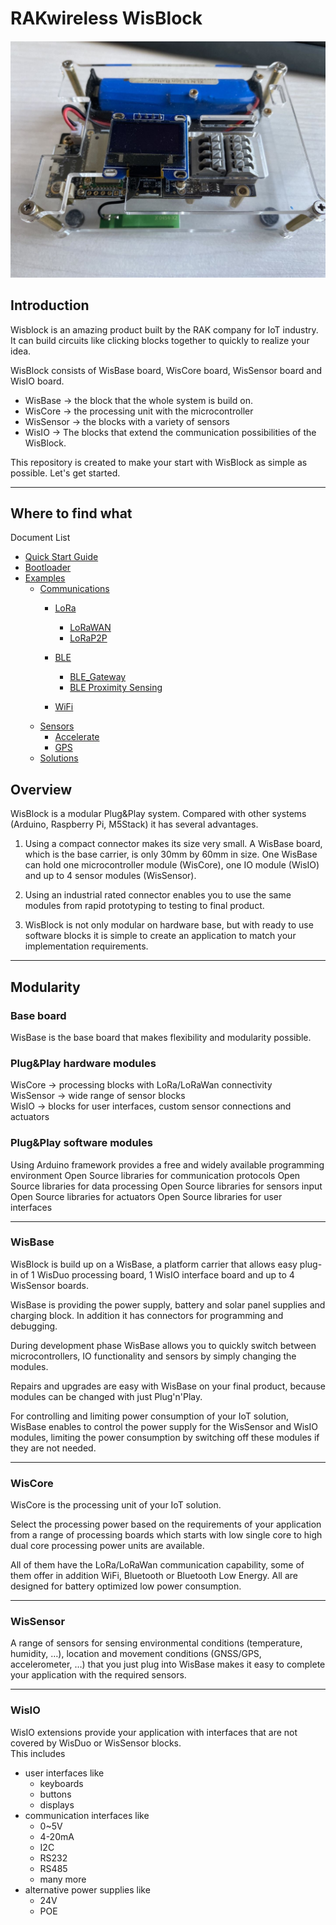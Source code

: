 # RAKwireless WisBlock
#### ![image-20200714152453848](doc/Quick_Start/assets/image-20200714152453848.png)
## Introduction
Wisblock is an amazing product built by the RAK company for IoT industry. It can build circuits like clicking blocks together to quickly to realize your idea.

WisBlock consists of WisBase board, WisCore board, WisSensor board and WisIO board.
- WisBase → the block that the whole system is build on.    
- WisCore → the processing unit with the microcontroller    
- WisSensor → the blocks with a variety of sensors    
- WisIO → The blocks that extend the communication possibilities of the WisBlock.

This repository is created to make your start with WisBlock as simple as possible.
Let's get started.

----
## Where to find what

Document List

- [Quick Start Guide]([https://bitbucket.org/Fomi-RAK/wisblock-rak4630-development/src/master/doc/Quick%20Start/](https://bitbucket.org/Fomi-RAK/wisblock-rak4630-development/src/master/doc/Quick_Start/))
- [Bootloader](https://bitbucket.org/Fomi-RAK/wisblock-rak4630-development/src/master/bootloader/)
- [Examples](https://bitbucket.org/Fomi-RAK/wisblock-rak4630-development/src/master/examples/)
    - [Communications](https://bitbucket.org/Fomi-RAK/wisblock-rak4630-development/src/master/examples/communications/)
        - [LoRa](https://bitbucket.org/Fomi-RAK/wisblock-rak4630-development/src/master/examples/communications/LoRa/)
           - [LoRaWAN](https://bitbucket.org/Fomi-RAK/wisblock-rak4630-development/src/master/examples/communications/LoRa/LoRaWAN/)
           - [LoRaP2P](https://bitbucket.org/Fomi-RAK/wisblock-rak4630-development/src/master/examples/communications/LoRa/LoRaP2P/)

        - [BLE](https://bitbucket.org/Fomi-RAK/wisblock-rak4630-development/src/master/examples/communications/BLE/)
            - [BLE_Gateway](https://bitbucket.org/Fomi-RAK/wisblock-rak4630-development/src/master/examples/communications/BLE/ble_gateway/)
            - [BLE Proximity Sensing](https://bitbucket.org/Fomi-RAK/wisblock-rak4630-development/src/master/examples/communications/BLE/ble_proximity_sensing/)
        - [WiFi](https://bitbucket.org/Fomi-RAK/wisblock-rak4630-development/src/master/examples/communications/WiFi/)
    - [Sensors](https://bitbucket.org/Fomi-RAK/wisblock-rak4630-development/src/master/examples/sensors/)
        - [Accelerate](https://bitbucket.org/Fomi-RAK/wisblock-rak4630-development/src/master/examples/sensors/accelerate_lis3dh/)
        - [GPS](https://bitbucket.org/Fomi-RAK/wisblock-rak4630-development/src/master/examples/sensors/gps_ublox7/)
    - [Solutions](https://bitbucket.org/Fomi-RAK/wisblock-rak4630-development/src/master/examples/solutions/)



## Overview
WisBlock is a modular Plug&Play system. Compared with other systems (Arduino, Raspberry Pi, M5Stack) it has several advantages.

1. Using a compact connector makes its size very small. A WisBase board, which is the base carrier, is only 30mm by 60mm in size. One WisBase can hold one microcontroller module (WisCore), one IO module (WisIO) and up to 4 sensor modules (WisSensor).

2. Using an industrial rated connector enables you to use the same modules from rapid prototyping to testing to final product.  

3. WisBlock is not only modular on hardware base, but with ready to use software blocks it is simple to create an application to match your implementation requirements.

----
## Modularity
### Base board
WisBase is the base board that makes flexibility and modularity possible.

### Plug&Play hardware modules 
WisCore → processing blocks with LoRa/LoRaWan connectivity    
WisSensor → wide range of sensor blocks    
WisIO → blocks for user interfaces, custom sensor connections and actuators   

### Plug&Play software modules
Using Arduino framework provides a free and widely available programming environment
Open Source libraries for communication protocols
Open Source libraries for data processing
Open Source libraries for sensors input
Open Source libraries for actuators
Open Source libraries for user interfaces

----
### WisBase
WisBlock is build up on a WisBase, a platform carrier that allows easy plug-in of 1 WisDuo processing board, 1 WisIO interface board and up to 4 WisSensor boards.

WisBase is providing the power supply, battery and solar panel supplies and charging block. In addition it has connectors for programming and debugging. 

During development phase WisBase allows you to quickly switch between microcontrollers, IO functionality and sensors by simply changing the modules.

Repairs and upgrades are easy with WisBase on your final product, because modules can be changed with just Plug'n'Play.

For controlling and limiting power consumption of your IoT solution, WisBase enables to control the power supply for the WisSensor and WisIO modules, limiting the power consumption by switching off these modules if they are not needed.

----
### WisCore
WisCore is the processing unit of your IoT solution.

Select the processing power based on the requirements of your application from a range of processing boards which starts with low single core to high dual core processing power  units are available. 

All of them have the LoRa/LoRaWan communication capability, some of them offer in addition WiFi, Bluetooth or Bluetooth Low Energy. All are designed for battery optimized low power consumption.

----
### WisSensor
A range of sensors for sensing environmental conditions (temperature, humidity, …), location and movement conditions (GNSS/GPS, accelerometer, …) that you just plug into WisBase makes it easy to complete your application with the required sensors.

----
### WisIO
WisIO extensions provide your application with interfaces that are not covered by WisDuo or WisSensor blocks.     
This includes 
- user interfaces like 
  - keyboards
  - buttons
  - displays
- communication interfaces like    
  - 0~5V
  - 4-20mA
  - I2C
  - RS232
  - RS485
  - many more
- alternative power supplies like
  - 24V
  - POE
